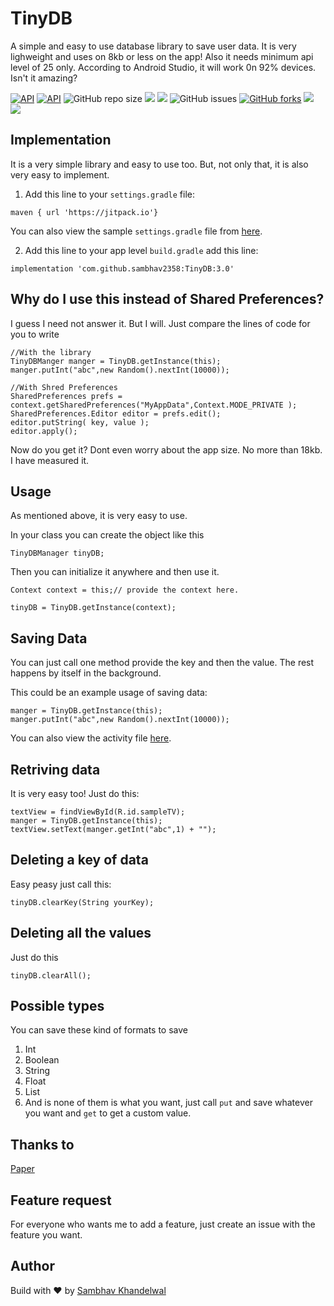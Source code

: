 # TinyDB
A simple and easy to use database library to save user data. It is very lighweight and uses on 8kb or less on the app! Also it needs minimum api level of 25 only. According to Android Studio, it will work 0n 92% devices. Isn't it amazing?

  
    
  [![API](https://img.shields.io/badge/API-25%2B-blue.svg?style=flat)](https://android-arsenal.com/api?level=25)
  [![API](https://img.shields.io/github/v/release/sambhav2358/TinyDB.svg?label=Latest%20Version)](https://img.shields.io/github/v/release/sambhav2358/TinyDB.svg?label=Latest%20Version)
  ![GitHub repo size](https://img.shields.io/github/repo-size/sambhav2358/TinyDB?label=Repository%20size)
  <a href="https://jitpack.io/#sambhav2358/TinyDB"><img src="https://jitpack.io/v/sambhav2358/TinyDB/month.svg"/></a>
  <img src="https://img.shields.io/github/commits-since/sambhav2358/TinyDB/1.6"/>
  <img alt="GitHub issues" src="https://img.shields.io/github/issues/sambhav2358/TinyDB?color=blue">
  <a href="https://github.com/sambhav2358/TinyDB/network"><img alt="GitHub forks" src="https://img.shields.io/github/forks/sambhav2358/TinyDB"></a>
  <img src="https://img.shields.io/github/stars/sambhav2358/TinyDB"/>
  <img src="https://img.shields.io/badge/State-working-blue"/>
## Implementation
It is a very simple library and easy to use too. But, not only that, it is also very easy to implement.

1. Add this line to your `settings.gradle` file:
```
maven { url 'https://jitpack.io'}
```

You can also view the sample `settings.gradle` file from [here](https://github.com/sambhav2358/TinyDB/blob/main/settings.gradle).


2. Add this line to your app level `build.gradle` add this line:

```
implementation 'com.github.sambhav2358:TinyDB:3.0'
```

## Why do I use this instead of Shared Preferences?

I guess I need not answer it. But I will. Just compare the lines of code for you to write
``` 
//With the library
TinyDBManger manger = TinyDB.getInstance(this);
manger.putInt("abc",new Random().nextInt(10000));
```

```
//With Shred Preferences
SharedPreferences prefs = context.getSharedPreferences("MyAppData",Context.MODE_PRIVATE );
SharedPreferences.Editor editor = prefs.edit();
editor.putString( key, value );
editor.apply();
```

Now do you get it? Dont even worry about the app size. No more than 18kb. I have measured it.

## Usage
As mentioned above, it is very easy to use.

In your class you can create the object like this
```
TinyDBManager tinyDB;
```
Then you can initialize it anywhere and then use it.
```
Context context = this;// provide the context here.

tinyDB = TinyDB.getInstance(context);
```
## Saving Data

You can just call one method provide the key and then the value. The rest happens by itself in the background.

This could be an example usage of saving data:
```
manger = TinyDB.getInstance(this);
manger.putInt("abc",new Random().nextInt(10000));
```

You can also view the activity file [here](https://github.com/sambhav2358/TinyDB/blob/main/app/src/main/java/com/sambhav2358/tinydb/MainActivity.java).

## Retriving data

It is very easy too! Just do this:

```
textView = findViewById(R.id.sampleTV);
manger = TinyDB.getInstance(this);
textView.setText(manger.getInt("abc",1) + "");
```

## Deleting a key of data
Easy peasy just call this:
```
tinyDB.clearKey(String yourKey);
```

## Deleting all the values
Just do this
```
tinyDB.clearAll();
```

## Possible types

You can save these kind of formats to save
1. Int
2. Boolean
3. String
4. Float
5. List
6. And is none of them is what you want, just call `put` and save whatever you want and `get` to get a custom value.

## Thanks to
[Paper](https://github.com/pilgr/Paper)

## Feature request
For everyone who wants me to add a feature, just create an issue with the feature you want.


## Author

Build with ❤️ by [Sambhav Khandelwal](https://github.com/sambhav2358)

